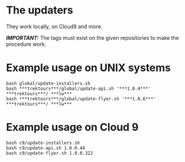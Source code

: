 # The updaters

They work locally, on Cloud9 and more.

***IMPORTANT:*** The tags must exist on the given repositories to make the procedure work.

# Example usage on UNIX systems

```
bash global/update-installers.sh
bash ***trektours***/global/update-api.sh '***1.0.4***' ***trektours***/ ***lw***
bash ***trektours***/global/update-flyer.sh '***1.0.6***' ***trektours***/ ***lw***
```

# Example usage on Cloud 9

```
bash c9/update-installers.sh
bash c9/update-api.sh 1.0.0.44
bash c9/update-flyer.sh 1.0.0.322
```
